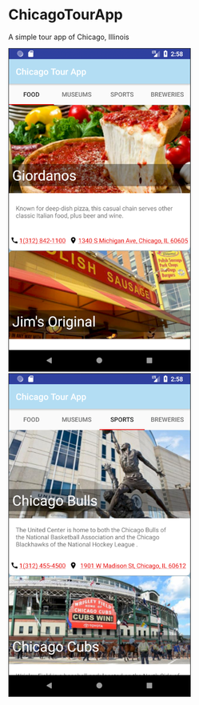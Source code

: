 # ChicagoTourApp
A simple tour app of Chicago, Illinois

![](Images/ChicagoTour.png) ![](Images/ChicagoTourSports.png)
